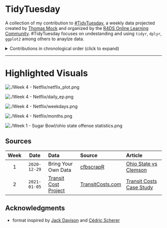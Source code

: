 # TidyTuesday

A collection of my contribution to [#TidyTuesday](https://github.com/rfordatascience/tidytuesday), a weekly data projected created by [Thomas Mock](https://thomasmock.netlify.app/) and organized by the [R4DS Online Learning Community](https://www.rfordatasci.com/). #TidyTuesday focuses on undestanding and using `tidyr`, `dplyr`, `ggplot2` among others to anaylze data. 

<details>
  <summary>Contributions in chronological order (click to expand)</summary>

<!-- toc -->
* **2021**
  - Week 1 [Bring Your Own Data: The 2021 Allstate Sugar Bowl](https://github.com/Z3tt/TidyTuesday/tree/master/plots/2020_01)
  - Week 2 [Global Transit Costs](https://github.com/juliacat23/tidytuesday/tree/main/%202021%20Week%202%20)
<!-- tocstop -->

</details>

***

# Highlighted Visuals 

![./Week 4 - Netflix/netflix_plot.png](https://github.com/juliacat23/tidytuesday/blob/main/Week%204%20-%20Netflix/netflix_plot.png)

![./Week 4 - Netflix/daily_ep.png](https://github.com/juliacat23/tidytuesday/blob/main/Week%204%20-%20Netflix/daily_ep.png)

![./Week 4 - Netflix/weekdays.png](https://github.com/juliacat23/tidytuesday/blob/main/Week%204%20-%20Netflix/weekdays.png)

![./Week 4 - Netflix/months.png](https://github.com/juliacat23/tidytuesday/blob/main/Week%204%20-%20Netflix/months.png)

![./Week 1 - Sugar Bowl/ohio state offense statistics.png](https://github.com/juliacat23/tidytuesday/blob/main/Week%201%20-%20Sugar%20Bowl%20/ohio%20state%20offense%20statistics.png)






## Sources
| Week | Date | Data | Source | Article
| :---: | :---: | :--- | :--- | :---|
| 1 | `2020-12-29` | Bring Your Own Data|[cfbscrapR](https://github.com/saiemgilani/cfbscrapR) |[Ohio State vs Clemson](https://www.espn.com/college-football/game?gameId=401240173)
| 2 | `2021-01-05` | [Transit Cost Project](data/2021/2021-01-05/readme.md) | [TransitCosts.com](https://transitcosts.com/) | [Transit Costs Case Study](https://transitcosts.com/city/boston-case-the-story-of-the-green-line-extension/) |


## Acknowledgments 

* format inspired by [Jack Davison](https://github.com/jack-davison) and [
Cédric Scherer](https://github.com/Z3tt)

